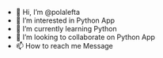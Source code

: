 - 👋 Hi, I’m @polalefta
- 👀 I’m interested in Python  App
- 🌱 I’m currently learning Python
- 💞️ I’m looking to collaborate on Python  App
- 📫 How to reach me Message

<!---
polalefta/polalefta is a ✨ special ✨ repository because its `README.md` (this file) appears on your GitHub profile.
You can click the Preview link to take a look at your changes.
--->
